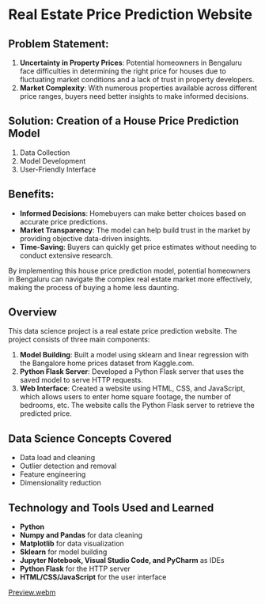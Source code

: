 # Real Estate Price Prediction Website

## Problem Statement:
1. **Uncertainty in Property Prices**: Potential homeowners in Bengaluru face difficulties in determining the right price for houses due to fluctuating market conditions and a lack of trust in property developers.
2. **Market Complexity**: With numerous properties available across different price ranges, buyers need better insights to make informed decisions.

## Solution: Creation of a House Price Prediction Model
1. Data Collection
2. Model Development
3. User-Friendly Interface

## Benefits:
- **Informed Decisions**: Homebuyers can make better choices based on accurate price predictions.
- **Market Transparency**: The model can help build trust in the market by providing objective data-driven insights.
- **Time-Saving**: Buyers can quickly get price estimates without needing to conduct extensive research.

By implementing this house price prediction model, potential homeowners in Bengaluru can navigate the complex real estate market more effectively, making the process of buying a home less daunting.

## Overview
This data science project is a real estate price prediction website. The project consists of three main components:

1. **Model Building**: Built a model using sklearn and linear regression with the Bangalore home prices dataset from Kaggle.com.
2. **Python Flask Server**: Developed a Python Flask server that uses the saved model to serve HTTP requests.
3. **Web Interface**: Created a website using HTML, CSS, and JavaScript, which allows users to enter home square footage, the number of bedrooms, etc. The website calls the Python Flask server to retrieve the predicted price.

## Data Science Concepts Covered
- Data load and cleaning
- Outlier detection and removal
- Feature engineering
- Dimensionality reduction

## Technology and Tools Used and Learned
- **Python**
- **Numpy and Pandas** for data cleaning
- **Matplotlib** for data visualization
- **Sklearn** for model building
- **Jupyter Notebook, Visual Studio Code, and PyCharm** as IDEs
- **Python Flask** for the HTTP server
- **HTML/CSS/JavaScript** for the user interface

[Preview.webm](https://github.com/ShreyaDhiman24/House-Price-Prediction/assets/98320971/e1cb70a2-280a-4487-b725-1864442e4f1e)
